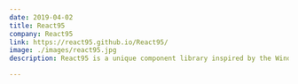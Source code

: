 ```yaml
---
date: 2019-04-02
title: React95
company: React95
link: https://react95.github.io/React95/
image: ./images/react95.jpg
description: React95 is a unique component library inspired by the Windows 95 UI design.

---
```

